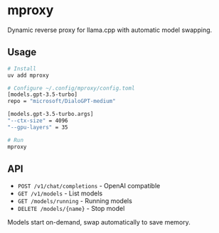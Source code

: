 # mproxy

Dynamic reverse proxy for llama.cpp with automatic model swapping.

## Usage

```bash
# Install
uv add mproxy

# Configure ~/.config/mproxy/config.toml
[models.gpt-3.5-turbo]
repo = "microsoft/DialoGPT-medium"

[models.gpt-3.5-turbo.args]
"--ctx-size" = 4096
"--gpu-layers" = 35

# Run
mproxy
```

## API

- `POST /v1/chat/completions` - OpenAI compatible
- `GET /v1/models` - List models
- `GET /models/running` - Running models  
- `DELETE /models/{name}` - Stop model

Models start on-demand, swap automatically to save memory.
